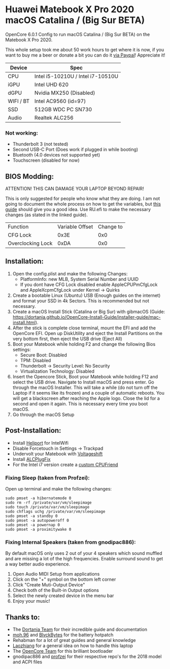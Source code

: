 # **Huawei Matebook X Pro 2020 macOS Catalina / (Big Sur BETA)**

OpenCore 6.0.1 Config to run macOS Catalina / (Big Sur BETA) on the Matebook X Pro 2020.

This whole setup took me about 50 work hours to get where it is now, if you want to buy me a beer or donate a bit you can do it [via Paypal](https://www.paypal.com/cgi-bin/webscr?cmd=_donations&business=dopfunk91%40gmail.com&currency_code=EUR&source=url)! Appreciate it!

| Device | Spec |
| --- | --- |
| CPU | Intel i5-10210U / Intel i7-10510U |
| iGPU | Intel UHD 620 |
| dGPU | Nvidia MX250 (Disabled) |
| WIFI / BT | Intel AC9560 (id=97) |
| SSD | 512GB WDC PC SN730 |
| Audio | Realtek ALC256 |

### Not working:

*   Thunderbolt 3 (not tested)
*   Second USB-C Port (Does work if plugged in while booting)
*   Bluetooth (4.0 devices not supported yet)
*   Touchscreen (disabled for now)

## BIOS Modding:

ATTENTION! THIS CAN DAMAGE YOUR LAPTOP BEYOND REPAIR! 

This is only suggested for people who know what they are doing. I am not going to document the whole process on how to get the variables, but [this guide](https://www.reddit.com/r/MatebookXPro/comments/iih4q9/undervolting_on_all_huawei_devices_even_matebook/) should give you a good idea. Use RU.efi to make the necessary changes (as stated in the linked guide).

<table><tbody><tr><td>Function</td><td>Variable Offset</td><td>Change to</td></tr><tr><td>CFG Lock</td><td>0x3E</td><td>0x0</td></tr><tr><td>Overclocking Lock</td><td>0xDA</td><td>0x0</td></tr></tbody></table>

## Installation:

1.  Open the config.plist and make the following Changes:
    *   PlatformInfo: new MLB, System Serial Number and UUID
    *   If you dont have CFG Lock disabled enable AppleCPUPmCfgLock and AppleXcpmCfgLock under Kernel -> Quirks
2.  Create a bootable Linux (Ubuntu) USB (Enough guides on the internet) and format your SSD in 4k Sectors. This is recommended but not necessary.
3.  Create a macOS Install Stick (Catalina or Big Sur) with gibmacOS (Guide: https://dortania.github.io/OpenCore-Install-Guide/installer-guide/mac-install.html).
4.  After the stick is complete close terminal, mount the EFI and add the OpenCore EFI. Open up DiskUtility and eject the Install Partitions on the very bottom first, then eject the USB drive (Eject All)
5.  Boot your Matebook while holding F2 and change the following Bios settings:
    *   Secure Boot: Disabled
    *   TPM: Disabled
    *   Thunderbolt -> Security Level: No Security
    *   Virtualization Technology: Disabled
6.  Insert the Opencore Stick, Boot your Matebook while holding F12 and select the USB drive. Navigate to Install macOS and press enter. Go through the macOS Installer. This will take a while (do not turn off the Laptop if it seems like its frozen) and a couple of automatic reboots. You will get a blackscreen after reaching the Apple logo. Close the lid for a second and open it again. This is necessary every time you boot macOS.
7.  Go through the macOS Setup

## Post-Installation:

*   Install [Heliport](https://github.com/OpenIntelWireless/HeliPort) for IntelWifi
*   Disable Forcetouch in Settings -> Trackpad
*   Undervolt your Matebook with [Voltageshift](https://github.com/sicreative/VoltageShift)
*   Install [ALCPlugFix](https://github.com/profzei/Matebook-X-Pro-2018/tree/master/ALCPlugFix)
*   For the Intel i7 version create a [custom CPUFriend](https://github.com/stevezhengshiqi/one-key-cpufriend)

### Fixing Sleep (taken from Profzei):

Open up terminal and make the following changes:

```
sudo pmset -a hibernatemode 0
sudo rm -rf /private/var/vm/sleepimage
sudo touch /private/var/vm/sleepimage
sudo chflags uchg /private/var/vm/sleepimage
sudo pmset -a standby 0
sudo pmset -a autopoweroff 0
sudo pmset -a powernap 0
sudo pmset -a proximitywake 0
```

### Fixing Internal Speakers (taken from gnodipac886):

By default macOS only uses 2 out of your 4 speakers which sound muffled and are missing a lot of the high frequencies. Enable surround sound to get a way better audio experience.

1.  Open Audio MIDI Setup from applications
2.  Click on the "+" symbol on the bottom left corner
3.  Click "Create Muti-Output Device"
4.  Check both of the Built-in Output options
5.  Select the newly created device in the menu bar
6.  Enjoy your music!

## Thanks to:

*   The [Dortania Team](https://dortania.github.io/OpenCore-Install-Guide/) for their incredible guide and documentation
*   [moh.96](https://www.tonymacx86.com/members/moh-96.1994677/) and [BlvckBytes](https://www.tonymacx86.com/members/blvckbytes.1808868/) for the battery hotpatch
*   Rehabman for a lot of great guides and general knowledge
*   [Laozhiang](https://github.com/laozhiang/MateBook_13_14_XPro-Hackintosh) for a general idea on how to handle this laptop
*   The [OpenCore Team](https://github.com/acidanthera/OpenCorePkg/releases) for this brilliant bootloader
*   gnodipac886 and [profzei](https://github.com/profzei/Matebook-X-Pro-2018) for their respective repo's for the 2018 model and ACPI files
